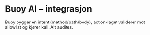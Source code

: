 # Buoy AI – integrasjon

Buoy bygger en intent (method/path/body), action-laget validerer mot allowlist og kjører kall. Alt audites.
